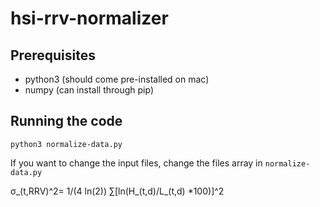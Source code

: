 # hsi-rrv-normalizer

## Prerequisites

- python3 (should come pre-installed on mac)
- numpy (can install through pip)

## Running the code

`python3 normalize-data.py`

If you want to change the input files, change the files array in `normalize-data.py`

σ_(t,RRV)^2= 1/(4 ln⁡(2)) ∑[ln(H_(t,d)/L_(t,d) *100)]^2 
